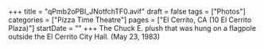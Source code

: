 +++
title = "qPmb2oPBI_JNotfchTF0.avif"
draft = false
tags = ["Photos"]
categories = ["Pizza Time Theatre"]
pages = ["El Cerrito, CA (10 El Cerrito Plaza)"]
startDate = ""
+++
The Chuck E. plush that was hung on a flagpole outside the El Cerrito City Hall. (May 23, 1983)
